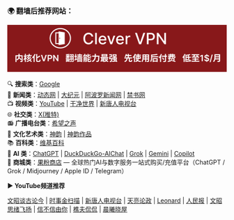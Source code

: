 ### 🌍 翻墙后推荐网站：
[![](https://github.com/vpn-wiki/new-pac/blob/master/vpn-wiki/clever-vpn.png)](https://www.clever-vpn.net)

🔍 **搜索类**：[Google](https://www.google.com)  
📰 **新闻类**：[动态网](http://dongtaiwang.com) | [大纪元](https://www.epochtimes.com/gb) | [阿波罗新闻网](https://www.aboluowang.com) | [禁书网](https://www.bannedbook.org/bbook.php)  
📺 **视频类**：[YouTube](https://www.youtube.com) | [干净世界](https://www.ganjing.com/zh-CN) | [新唐人电视台](https://www.ntdtv.com)  
🌐 **社交类**：[X(推特)](https://x.com/)  
📻 **广播电台类**：[希望之声](https://www.soundofhope.org)  
🎨 **文化艺术类**：[神韵](https://zh-cn.shenyun.org/what-is-shen-yun) | [神韵作品](https://www.shenyuncreations.com/zh-CN)  
📚 **百科类**：[维基百科](https://zh.wikipedia.org/wiki/Wikipedia:%E9%A6%96%E9%A1%B5)  
🤖 **AI 类**：[ChatGPT](https://chatgpt.com/) | [DuckDuckGo-AIChat](https://duckduckgo.com/?q=DuckDuckGo+AI+Chat&ia=chat&duckai=1) | [Grok](https://grok.com/) | [Gemini](https://gemini.google.com/app) | [Copilot](https://copilot.microsoft.com/)  
🛒 **商城类**：[果粉商店](https://haha.idid8.me) — 全球热门AI与数字服务一站式购买/充值平台（ChatGPT / Grok / Midjourney / Apple ID / Telegram）



**▶️ YouTube频道推荐**

[文昭谈古论今](https://www.youtube.com/@wenzhaoofficial/videos) | [时事金扫描](https://www.youtube.com/@jinsaomiao/videos)  | [新唐人电视台](https://www.youtube.com/@NTDCHINESE/videos)  | [天亮论政](https://www.youtube.com/@TianliangZhang/streams)      |   [Leonard](https://www.youtube.com/channel/UC1mx_wcSHtfpLk5N_zY0TRg/videos)   |   [人民报](https://www.youtube.com/@renminbao1/videos)  | [文昭思绪飞扬](https://www.youtube.com/channel/UCTu_hTaVf3DJMpMIyOAq2Ew/videos)  | [信不信由你](https://www.youtube.com/@xbxynfun/videos) | [樵夫侃侃](https://www.youtube.com/@qfchat/videos) | [晨曦晓屋](https://www.youtube.com/@chenxixiaowu/videos)
